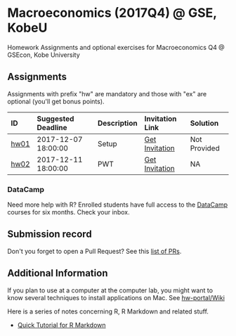
Macroeconomics (2017Q4) @ GSE, KobeU
====================================

Homework Assignments and optional exercises for Macroeconomics Q4 @ GSEcon, Kobe University

Assignments
-----------

Assignments with prefix "hw" are mandatory and those with "ex" are optional (you'll get bonus points).

| ID                                           | Suggested Deadline  | Description | Invitation Link                                           | Solution     |
|:---------------------------------------------|:--------------------|:------------|:----------------------------------------------------------|:-------------|
| [hw01](https://github.com/rokko-ma17q4/hw01) | 2017-12-07 18:00:00 | Setup       | [Get Invitation](https://classroom.github.com/a/dwvchs3E) | Not Provided |
| [hw02](https://github.com/rokko-ma17q4/hw02) | 2017-12-11 18:00:00 | PWT         | [Get Invitation](https://classroom.github.com/a/hrUqMBqb) | NA           |

### DataCamp

Need more help with R? Enrolled students have full access to the [DataCamp](www.datacamp.com) courses for six months. Check your inbox.

Submission record
-----------------

Don't you forget to open a Pull Request? See this [list of PRs](https://github.com/issues?utf8=%E2%9C%93&q=is%3Apr+user%3Arokko-ma17q4).

Additional Information
----------------------

If you plan to use at a computer at the computer lab, you might want to know several techniques to install applications on Mac. See [hw-portal/Wiki](https://github.com/rokko-ma17q4/hw-portal/wiki)

Here is a series of notes concerning R, R Markdown and related stuff.

-   [Quick Tutorial for R Markdown](https://cdn.rawgit.com/kenjisato/tips/2e4d7a9d/rmarkdown-basic/basic.html)
